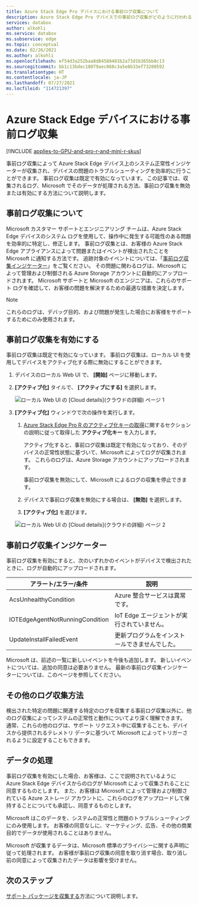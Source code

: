 ```yaml
---
title: Azure Stack Edge Pro デバイスにおける事前ログ収集について
description: Azure Stack Edge Pro デバイスでの事前ログ収集がどのように行われるか、およびそれを無効にする方法について説明します。
services: databox
author: alkohli
ms.service: databox
ms.subservice: edge
ms.topic: conceptual
ms.date: 02/26/2021
ms.author: alkohli
ms.openlocfilehash: ef54d3a252baa8d84588481b2a73d1b365bb8c13
ms.sourcegitcommit: bb1c13bdec18079aec868c3a5e8b33ef73200592
ms.translationtype: HT
ms.contentlocale: ja-JP
ms.lasthandoff: 07/27/2021
ms.locfileid: "114721397"
---
```

# <a name="proactive-log-collection-on-your-azure-stack-edge-device"></a>Azure Stack Edge デバイスにおける事前ログ収集

[!INCLUDE [applies-to-GPU-and-pro-r-and-mini-r-skus](../../includes/azure-stack-edge-applies-to-gpu-pro-r-mini-r-sku.md)]

事前ログ収集によって Azure Stack Edge デバイス上のシステム正常性インジケーターが収集され、デバイスの問題のトラブルシューティングを効率的に行うことができます。 事前ログ収集は既定で有効になっています。 この記事では、収集されるログ、Microsoft でそのデータが処理される方法、事前ログ収集を無効または有効にする方法について説明します。

## <a name="about-proactive-log-collection"></a>事前ログ収集について

Microsoft カスタマー サポートとエンジニアリング チームは、Azure Stack Edge デバイスのシステム ログを使用して、操作中に発生する可能性のある問題を効率的に特定し、修正します。 事前ログ収集とは、お客様の Azure Stack Edge アプライアンスによって問題またはイベントが検出されたことを Microsoft に通知する方法です。 追跡対象のイベントについては、「[事前ログ収集インジケーター](#proactive-log-collection-indicators)」をご覧ください。 その問題に関わるログは、Microsoft によって管理および制御される Azure Storage アカウントに自動的にアップロードされます。 Microsoft サポートと Microsoft のエンジニアは、これらのサポート ログを確認して、お客様の問題を解決するための最適な措置を決定します。

> [!NOTE]
> これらのログは、デバッグ目的、および問題が発生した場合にお客様をサポートするためにのみ使用されます。


## <a name="enabling-proactive-log-collection"></a>事前ログ収集を有効にする

事前ログ収集は既定で有効になっています。 事前ログ収集は、ローカル UI を使用してデバイスをアクティブ化する際に無効にすることができます。 

1. デバイスのローカル Web UI で、 **[開始]** ページに移動します。

2. **[アクティブ化]** タイルで、 **[アクティブにする]** を選択します。 

    ![ローカル Web UI の [Cloud details]\(クラウドの詳細\) ページ 1](./media/azure-stack-edge-pro-r-deploy-activate/activate-1.png)

3. **[アクティブ化]** ウィンドウで次の操作を実行します。

   1. [Azure Stack Edge Pro R のアクティブ化キーの取得](azure-stack-edge-pro-r-deploy-prep.md#get-the-activation-key)に関するセクションの説明に従って取得した **アクティブ化キー** を入力します。

      アクティブ化すると、事前ログ収集は既定で有効になっており、そのデバイスの正常性状態に基づいて、Microsoft によってログが収集されます。 これらのログは、Azure Storage アカウントにアップロードされます。 

      事前ログ収集を無効にして、Microsoft によるログの収集を停止できます。

   1. デバイスで事前ログ収集を無効にする場合は、 **[無効]** を選択します。

   1. **[アクティブ化]** を選びます。

   ![ローカル Web UI の [Cloud details]\(クラウドの詳細\) ページ 2](./media/azure-stack-edge-pro-r-deploy-activate/activate-2.png)

## <a name="proactive-log-collection-indicators"></a>事前ログ収集インジケーター

事前ログ収集を有効にすると、次のいずれかのイベントがデバイスで検出されたときに、ログが自動的にアップロードされます。  


|アラート/エラー/条件  |説明  |
|---------|---------|
|AcsUnhealthyCondition     |Azure 整合サービスは異常です。         |
|IOTEdgeAgentNotRunningCondition      |IoT Edge エージェントが実行されていません。         |
|UpdateInstallFailedEvent | 更新プログラムをインストールできませんでした。        |

 
Microsoft は、前述の一覧に新しいイベントを今後も追加します。 新しいイベントについては、追加の同意は必要ありません。 最新の事前ログ収集インジケーターについては、このページを参照してください。    
 

## <a name="other-log-collection-methods"></a>その他のログ収集方法

検出された特定の問題に関連する特定のログを収集する事前ログ収集以外に、他のログ収集によってシステムの正常性と動作についてより深く理解できます。 通常、これらの他のログは、サポート リクエスト中に収集することも、デバイスから提供されるテレメトリ データに基づいて Microsoft によってトリガーされるように設定することもできます。

## <a name="handling-data"></a>データの処理

事前ログ収集を有効にした場合、お客様は、ここで説明されているように Azure Stack Edge デバイスからのログが Microsoft によって収集されることに同意するものとします。 また、お客様は Microsoft によって管理および制御されている Azure ストレージ アカウントに、これらのログをアップロードして保持することについても承認し、同意するものとします。

Microsoft はこのデータを、システムの正常性と問題のトラブルシューティングにのみ使用します。 お客様の同意なしに、マーケティング、広告、その他の商業目的でデータが使用されることはありません。 

Microsoft が収集するデータは、Microsoft 標準のプライバシーに関する声明に従って処理されます。 お客様が事前ログ収集の同意を取り消す場合、取り消し前の同意によって収集されたデータは影響を受けません。

## <a name="next-steps"></a>次のステップ

[サポート パッケージを収集する](azure-stack-edge-gpu-troubleshoot.md#collect-support-package)方法について説明します。